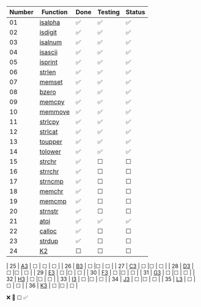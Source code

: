 | Number | Function    | Done  | Testing  | Status  |
|--------|-------------|---------|-------------|---------|
| 01     | [isalpha](ft_isalpha.c)  | ✅       | ✅      | ✅       |
| 02     | [isdigit](ft_isdigit.c) | ✅       |✅       | ✅       |
| 03     | [isalnum](ft_isalnum.c)  | ✅       |✅       | ✅       |
| 04     | [isascii](ft_isascii.c)  | ✅       |✅       | ✅       |
| 05     | [isprint](ft_isprint.c)  | ✅       |✅       | ✅       |
| 06     | [strlen](ft_strlen.c)   | ✅       |✅       | ✅       |
| 07     | [memset](ft_memset.c)   | ✅       |✅       | ✅       |
| 08     | [bzero](ft_bzero.c)    | ✅       |✅       |✅       |
| 09     | [memcpy](ft_memcpy.c)   | ✅       |✅      | ✅       |
| 10     | [memmove](ft_memmove.c)   | ✅       |✅       | ✅       |
| 11     | [strlcpy](ft_strlcpy.c)   | ✅       |✅       | ✅       |
| 12     | [strlcat](ft_strlcat.c)   | ✅       |✅       | ✅       |
| 13     | [toupper](ft_toupper.c)  | ✅       | ✅       | ✅       |
| 14     | [tolower](ft_tolower.c) | ✅       |✅       | ✅      |
| 15     | [strchr](ft_strchr.c)  | ✅       |☐       | ☐       |
| 16     | [strrchr](ft_strrchr.c)  | ✅       |☐       | ☐       |
| 17     | [strncmp](ft_strncmp.c)  | ✅       |☐       | ☐       |
| 18     | [memchr](ft_memchr.c)   | ✅       |☐       | ☐       |
| 19     | [memcmp](ft_memcmp.c)   | ✅       |☐       | ☐       |
| 20     | [strnstr](ft_strnstr.c)    | ✅       |☐       | ☐       |
| 21     | [atoi](ft_atoi.c)   | ✅       |✅       | ✅       |
| 22     | [calloc](ft_calloc.c)   | ✅       |☐       | ☐       |
| 23     | [strdup](ft_strdup.c)   | ✅       |☐       | ☐       |
| 24     | [K2](K2)   | ☐       |☐       | ☐       |

| 25     | [A3](A3)  | ☐       | ☐       | ☐       |
| 26     | [B3](B3) | ☐       |☐       | ☐       |
| 27     | [C3](C3)  | ☐       |☐       | ☐       |
| 28     | [D3](D3)  | ☐       |☐       | ☐       |
| 29     | [E3](E3)  | ☐       |☐       | ☐       |
| 30     | [F3](F3)   | ☐       |☐       | ☐       |
| 31     | [G3](G3)   | ☐       |☐       | ☐       |
| 32     | [H3](H3)    | ☐       |☐       | ☐       |
| 33     | [I3](I3)   | ☐       |☐       | ☐       |
| 34     | [J3](J3)   | ☐       |☐       | ☐       |
| 35     | [L3](L3)   | ☐       |☐       | ☐       |
| 36     | [K3](K3)   | ☐       |☐       | ☐       |

❌    🚧	☐    ✅
